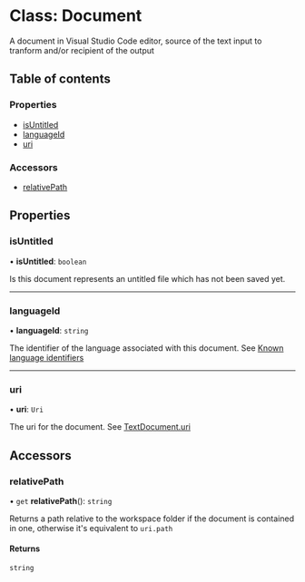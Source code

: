# Class: Document

A document in Visual Studio Code editor, source of the text input to tranform and/or recipient of the output

## Table of contents

### Properties

- [isUntitled](Document.md#isuntitled)
- [languageId](Document.md#languageid)
- [uri](Document.md#uri)

### Accessors

- [relativePath](Document.md#relativepath)

## Properties

### isUntitled

• **isUntitled**: `boolean`

Is this document represents an untitled file which has not been saved yet.

___

### languageId

• **languageId**: `string`

The identifier of the language associated with this document.
See [Known language identifiers](https://code.visualstudio.com/docs/languages/identifiers#_known-language-identifiers)

___

### uri

• **uri**: `Uri`

The uri for the document. See [TextDocument.uri](https://code.visualstudio.com/api/references/vscode-api#TextDocument.uri)

## Accessors

### relativePath

• `get` **relativePath**(): `string`

Returns a path relative to the workspace folder if the document is contained in one, otherwise it's equivalent to `uri.path`

#### Returns

`string`
